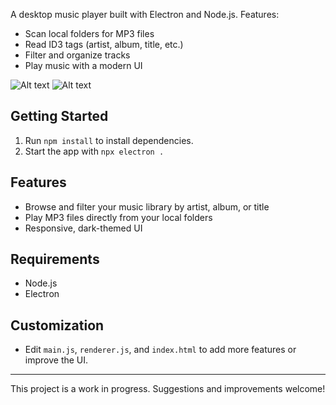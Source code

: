 
A desktop music player built with Electron and Node.js. Features:
- Scan local folders for MP3 files
- Read ID3 tags (artist, album, title, etc.)
- Filter and organize tracks
- Play music with a modern UI

![Alt text](https://i.imgur.com/unNa5T9.png)
![Alt text]([https://i.imgur.com/5cZF49y.png)

## Getting Started

1. Run `npm install` to install dependencies.
2. Start the app with `npx electron .`

## Features
- Browse and filter your music library by artist, album, or title
- Play MP3 files directly from your local folders
- Responsive, dark-themed UI

## Requirements
- Node.js
- Electron

## Customization
- Edit `main.js`, `renderer.js`, and `index.html` to add more features or improve the UI.

---
This project is a work in progress. Suggestions and improvements welcome!
